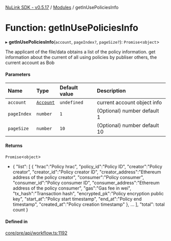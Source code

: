 [NuLink SDK - v0.5.17](../README.md) / [Modules](../modules.md) / getInUsePoliciesInfo

# Function: getInUsePoliciesInfo

▸ **getInUsePoliciesInfo**(`account`, `pageIndex?`, `pageSize?`): `Promise`<`object`\>

The applicant of the file/data obtains a list of the policy information. 
get information about the current of all using policies by publiser others, the current account as Bob

#### Parameters

| Name | Type | Default value | Description |
| :------ | :------ | :------ | :------ |
| `account` | [`Account`](../classes/Account.md) | `undefined` | current account object info |
| `pageIndex` | `number` | `1` | (Optional) number default 1 |
| `pageSize` | `number` | `10` | (Optional) number default 10 |

#### Returns

`Promise`<`object`\>

- {
               "list": [
                 {
                   "hrac":"Policy hrac",
                   "policy_id":"Policy ID",
                   "creator":"Policy creator",
                   "creator_id":"Policy creator ID",
                   "creator_address":"Ethereum address of the policy creator",
                   "consumer":"Policy consumer",
                   "consumer_id":"Policy consumer ID",
                   "consumer_address":"Ethereum address of the policy consumer",
                   "gas":"Gas fee in wei",
                   "tx_hash":"Transaction hash",
                   "encrypted_pk":"Policy encryption public key",
                   "start_at":"Policy start timestamp",
                   "end_at":"Policy end timestamp",
                   "created_at":"Policy creation timestamp"
                 },
                 ...
             ],
             "total": total count
           }

#### Defined in

[core/pre/api/workflow.ts:1192](https://github.com/NuLink-network/nulink-sdk/blob/675c732/src/core/pre/api/workflow.ts#L1192)

